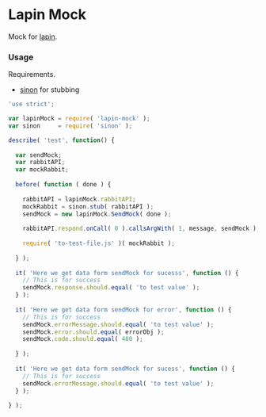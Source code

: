# Lapin Mock

Mock for [lapin](https://github.com/School-Improvement-Network/lapin).

### Usage
Requirements.
  * [sinon](https://github.com/cjohansen/Sinon.JS/) for stubbing

```javascript
'use strict';

var lapinMock = require( 'lapin-mock' );
var sinon     = require( 'sinon' );

describe( 'test', function() {
  
  var sendMock;
  var rabbitAPI;
  var mockRabbit;
  
  before( function ( done ) {
  
    rabbitAPI = lapinMock.rabbitAPI;
    mockRabbit = sinon.stub( rabbitAPI );
    sendMock = new lapinMock.SendMock( done );
    
    rabbitAPI.respond.onCall( 0 ).callsArgWith( 1, message, sendMock );
    
    require( 'to-test-file.js' )( mockRabbit );
    
  } );
  
  it( 'Here we get data form sendMock for sucesss', function () {
    // This is for success
    sendMock.response.should.equal( 'to test value' );
  } );
  
  it( 'Here we get data form sendMock for error', function () {
    // This is for success
    sendMock.errorMessage.should.equal( 'to test value' );
    sendMock.error.should.equal( errorObj );
    sendMock.code.should.equal( 400 );
    
  } );
  
  it( 'Here we get data form sendMock for sucess', function () {
    // This is for success
    sendMock.errorMessage.should.equal( 'to test value' );
  } );
  
} );

